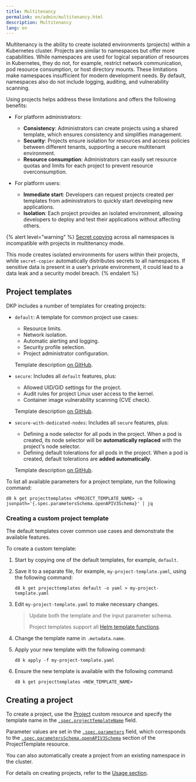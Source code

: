 ```yaml
---
title: Multitenancy
permalink: en/admin/multitenancy.html
description: Multitenancy
lang: en
---
```


Multitenancy is the ability to create isolated environments (projects) within a Kubernetes cluster.
Projects are similar to namespaces but offer more capabilities.
While namespaces are used for logical separation of resources in Kubernetes,
they do not, for example, restrict network communication, pod resource consumption, or host directory mounts.
These limitations make namespaces insufficient for modern development needs.
By default, namespaces also do not include logging, auditing, and vulnerability scanning.

Using projects helps address these limitations and offers the following benefits:

* For platform administrators:
  * **Consistency**: Administrators can create projects using a shared template,
  which ensures consistency and simplifies management.
  * **Security**: Projects ensure isolation for resources and access policies between different tenants,
  supporting a secure multitenant environment.
  * **Resource consumption**: Administrators can easily set resource quotas and limits for each project
  to prevent resource overconsumption.

* For platform users:
  * **Immediate start**: Developers can request projects created per templates from administrators
  to quickly start developing new applications.
  * **Isolation**: Each project provides an isolated environment,
  allowing developers to deploy and test their applications without affecting others.

{% alert level="warning" %}
[Secret copying](TODO?) across all namespaces is incompatible with projects in multitenancy mode.

This mode creates isolated environments for users within their projects,
while `secret-copier` automatically distributes secrets to all namespaces.
If sensitive data is present in a user’s private environment,
it could lead to a data leak and a security model breach.
{% endalert %}

## Project templates

DKP includes a number of templates for creating projects:

* `default`: A template for common project use cases:
  * Resource limits.
  * Network isolation.
  * Automatic alerting and logging.
  * Security profile selection.
  * Project administrator configuration.

  Template description [on GitHub](https://github.com/deckhouse/deckhouse/blob/main/modules/160-multitenancy-manager/images/multitenancy-manager/src/templates/default.yaml).

* `secure`: Includes all `default` features, plus:
  * Allowed UID/GID settings for the project.
  * Audit rules for project Linux user access to the kernel.
  * Container image vulnerability scanning (CVE check).

  Template description [on GitHub](https://github.com/deckhouse/deckhouse/blob/main/modules/160-multitenancy-manager/images/multitenancy-manager/src/templates/secure.yaml).

* `secure-with-dedicated-nodes`: Includes all `secure` features, plus:
  * Defining a node selector for all pods in the project.
  When a pod is created, its node selector will be **automatically replaced** with the project's node selector.
  * Defining default tolerations for all pods in the project.
  When a pod is created, default tolerations are **added automatically**.

  Template description [on GitHub](https://github.com/deckhouse/deckhouse/blob/main/modules/160-multitenancy-manager/images/multitenancy-manager/src/templates/secure-with-dedicated-nodes.yaml).

To list all available parameters for a project template, run the following command:

```shell
d8 k get projecttemplates <PROJECT_TEMPLATE_NAME> -o jsonpath='{.spec.parametersSchema.openAPIV3Schema}' | jq
```

### Creating a custom project template

The default templates cover common use cases and demonstrate the available features.

To create a custom template:

1. Start by copying one of the default templates, for example, `default`.
2. Save it to a separate file, for example, `my-project-template.yaml`, using the following command:

   ```shell
   d8 k get projecttemplates default -o yaml > my-project-template.yaml
   ```

3. Edit `my-project-template.yaml` to make necessary changes.

   > Update both the template and the input parameter schema.
   >
   > Project templates support all [Helm template functions](https://helm.sh/docs/chart_template_guide/function_list/).

4. Change the template name in `.metadata.name`.
5. Apply your new template with the following command:

   ```shell
   d8 k apply -f my-project-template.yaml
   ```

6. Ensure the new template is available with the following command:

   ```shell
   d8 k get projecttemplates <NEW_TEMPLATE_NAME>
   ```

## Creating a project

To create a project, use the [Project](cr.html#project) custom resource
and specify the template name in the [`.spec.projectTemplateName`](cr.html#project-v1alpha2-spec-projecttemplatename) field.

Parameter values are set in the [`.spec.parameters`](cr.html#project-v1alpha2-spec-parameters) field,
which corresponds to the [`.spec.parametersSchema.openAPIV3Schema`](cr.html#projecttemplate-v1alpha1-spec-parametersschema-openapiv3schema) section of the ProjectTemplate resource.

You can also automatically create a project from an existing namespace in the cluster.

For details on creating projects, refer to the [Usage section](../user/multitenancy.html).
